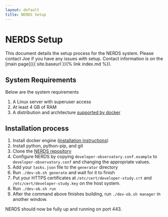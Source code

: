 ```yaml
---
layout: default
title: NERDS Setup
---
```


# NERDS Setup

This document details the setup process for the NERDS system. Please contact
Joe if you have any issues with setup. Contact information is on the [main
page]({{ site.baseurl }}{% link index.md %}).

## System Requirements
Below are the system requirements

1. A Linux server with superuser access
2. At least 4 GB of RAM
3. A distribution and architecture [supported by docker](https://docs.docker.com/engine/install/)

## Installation process

1. Install docker engine ([installation instructions](https://docs.docker.com/engine/))
2. Install python, python-pip, and git
3. Clone the [NERDS repository](https://github.com/joelewiss/nerds)
4. Configure NERDS by copying `developer-observatory.conf.example` to
   `developer-observatory.conf` and changing the appropriate values.
5. Add your `tasks.json` file to the `generator` directory
6. Run `./dev-ob.sh generate` and wait for it to finish
7. Put your HTTPS certificates at `/etc/cert/developer-study.crt` and
   `/etc/cert/developer-study.key` on the host system.
7. Run `./dev-ob.sh run`
8. After the command above finishes building, run `./dev-ob.sh manager` in another window.

NERDS should now be fully up and running on port 443.
